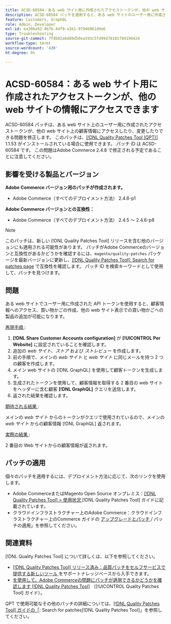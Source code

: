 ```yaml
---
title: ACSD-60584：ある web サイト用に作成されたアクセストークンが、他の web サイトの情報にアクセスできます
description: ACSD-60584 パッチを適用すると、ある web サイトのユーザー用に作成されたアクセストークンが、他の web サイトの顧客情報にアクセスしたり変更したりできる問題を修正できます。
feature: Customers, GraphQL
role: Admin, Developer
exl-id: ea30ba92-4b7b-44f9-a1b1-97946061d9e6
type: Troubleshooting
source-git-commit: 7fdb02a6d89d50ea593c5fd99d78101f89198424
workflow-type: tm+mt
source-wordcount: '430'
ht-degree: 0%

---
```


# ACSD-60584：ある web サイト用に作成されたアクセストークンが、他の web サイトの情報にアクセスできます

ACSD-60584 パッチは、ある web サイト上のユーザー用に作成されたアクセストークンが、他の web サイト上の顧客情報にアクセスしたり、変更したりできる問題を修正します。 このパッチは、[[!DNL Quality Patches Tool (QPT)]](https://experienceleague.adobe.com/docs/commerce-operations/tools/quality-patches-tool/usage.html) 1.1.53 がインストールされている場合に使用できます。 パッチ ID は ACSD-60584 です。 この問題はAdobe Commerce 2.4.8 で修正される予定であることに注意してください。

## 影響を受ける製品とバージョン

**Adobe Commerce バージョン用のパッチが作成されます。**

* Adobe Commerce（すべてのデプロイメント方法） 2.4.6-p1

**Adobe Commerce バージョンとの互換性：**

* Adobe Commerce（すべてのデプロイメント方法） 2.4.5 ～ 2.4.6-p8

>[!NOTE]
>
>このパッチは、新しい [!DNL Quality Patches Tool] リリースを含む他のバージョンにも適用される可能性があります。 パッチがAdobe Commerceのバージョンと互換性があるかどうかを確認するには、`magento/quality-patches` パッケージを最新バージョンに更新し、[[!DNL Quality Patches Tool]: Search for patches page](https://experienceleague.adobe.com/tools/commerce-quality-patches/index.html) で互換性を確認します。 パッチ ID を検索キーワードとして使用して、パッチを見つけます。

## 問題

ある web サイトでユーザー用に作成された API トークンを使用すると、顧客情報へのアクセス、買い物かごの作成、他の web サイト表示での買い物かごへの製品の追加が可能になります。

<u> 再現手順 </u>:

1. **[!DNL Share Customer Accounts configuration]** が **[!UICONTROL Per Website]** に設定されていることを確認します。
1. 追加の *web サイト*、*ストア* および *ストレビュー* を作成します。
1. 前の手順で、メインの *web サイト* と *web サイト* に同じメールを持つ 2 つの顧客を作成します。
1. メイン web サイトの [!DNL GraphQL] を使用して顧客トークンを生成します。
1. 生成されたトークンを使用して、顧客情報を取得する 2 番目の web サイトをヘッダーに含む顧客 **[!DNL GraphQL]** クエリを送信します。
1. 返された結果を確認します。

<u> 期待される結果 </u>:

メインの *web サイト* からのトークンがクエリで使用されているので、メインの *web サイト* からの顧客情報 [!DNL GraphQL] 返されます。

<u> 実際の結果 </u>:

2 番目の Web サイトからの顧客情報が返されます。

## パッチの適用

個々のパッチを適用するには、デプロイメント方法に応じて、次のリンクを使用します。

* Adobe CommerceまたはMagento Open Source オンプレミス：[[!DNL Quality Patches Tool] > 使用状況 ](/help/tools/quality-patches-tool/usage.md)[!DNL Quality Patches Tool] ガイドに記載されています。
* クラウドインフラストラクチャー上のAdobe Commerce：クラウドインフラストラクチャー上のCommerce ガイドの [ アップグレードとパッチ ](https://experienceleague.adobe.com/docs/commerce-cloud-service/user-guide/develop/upgrade/apply-patches.html)/ パッチの適用」を参照してください。

## 関連資料

[!DNL Quality Patches Tool] について詳しくは、以下を参照してください。

* [[!DNL Quality Patches Tool]  リリース済み：品質パッチをセルフサービスで提供する新しいツール ](https://experienceleague.adobe.com/en/docs/commerce-operations/tools/quality-patches-tool/quality-patches-tool-to-self-serve-quality-patches) をサポートナレッジベースから入手できます。
* [ を使用して、Adobe Commerceの問題にパッチが適用できるかどうかを確認します  [!DNL Quality Patches Tool]](/help/tools/quality-patches-tool/patches-available-in-qpt/check-patch-for-magento-issue-with-magento-quality-patches.md) （[!UICONTROL Quality Patches Tool] ガイド）。


QPT で使用可能なその他のパッチの詳細については、[[!DNL Quality Patches Tool] ガイドの「](https://experienceleague.adobe.com/tools/commerce-quality-patches/index.html): Search for patches[!DNL Quality Patches Tool]」を参照してください。
